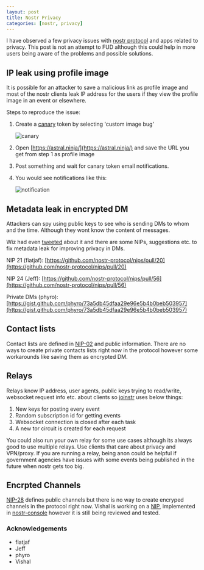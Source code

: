 ```yaml
---
layout: post
title: Nostr Privacy
categories: [nostr, privacy]
---
```


I have observed a few privacy issues with [nostr protocol](https://github.com/nostr-protocol/nostr) and apps related to privacy. This post is not an attempt to FUD although this could help in more users being aware of the problems and possible solutions.

## IP leak using profile image

It is possible for an attacker to save a malicious link as profile image and most of the nostr clients leak IP address for the users if they view the profile image in an event or elsewhere.

Steps to reproduce the issue:

1. Create a [canary](https://canarytokens.org/generate) token by selecting 'custom image bug'

   ![canary](https://i.ibb.co/BspfGDG/image.png)

2. Open [https://astral.ninja/](https://astral.ninja/) and save the URL you get from step 1 as profile image

3. Post something and wait for canary token email notifications.

4. You would see notifications like this:
   
   ![notification](https://i.ibb.co/y8Gq15y/image.png)

## Metadata leak in encrypted DM

Attackers can spy using public keys to see who is sending DMs to whom and the time. Although they wont know the content of messages.

Wiz had even [tweeted](https://i.ibb.co/hfXDFZx/image.png) about it and there are some NIPs, suggestions etc. to fix metadata leak for improving privacy in DMs.

NIP 21 (fiatjaf): [https://github.com/nostr-protocol/nips/pull/20](https://github.com/nostr-protocol/nips/pull/20)

NIP 24 (Jeff): [https://github.com/nostr-protocol/nips/pull/56](https://github.com/nostr-protocol/nips/pull/56)

Private DMs (phyro):  [https://gist.github.com/phyro/73a5db45dfaa29e96e5b4b0beb503957](https://gist.github.com/phyro/73a5db45dfaa29e96e5b4b0beb503957)

## Contact lists

Contact lists are defined in [NIP-02](https://github.com/Minds/nostr-nips/blob/master/02.md) and public information. There are no ways to create private contacts lists right now in the protocol however some workarounds like saving them as encrypted DM.

## Relays

Relays know IP address, user agents, public keys trying to read/write, websocket request info etc. about clients so [joinstr](https://github.com/1440000bytes/joinstr) uses below things:

1. New keys for posting every event
2. Random subscription id for getting events
3. Websocket connection is closed after each task
4. A new tor circuit is created for each request

You could also run your own relay for some use cases although its always good to use multiple relays. Use clients that care about privacy and VPN/proxy. If you are running a relay, being anon could be helpful if government agencies have issues with some events being published in the future when nostr gets too big.

## Encrpted Channels

[NIP-28](https://github.com/nostr-protocol/nips/blob/master/28.md) defines public channels but there is no way to create encryped channels in the protocol right now. Vishal is working on a [NIP](https://github.com/nostr-protocol/nips/pull/59), implemented in [nostr-console](https://github.com/vishalxl/nostr_console) however it is still being reviewed and tested.

### Acknowledgements

- fiatjaf
- Jeff 
- phyro
- Vishal


